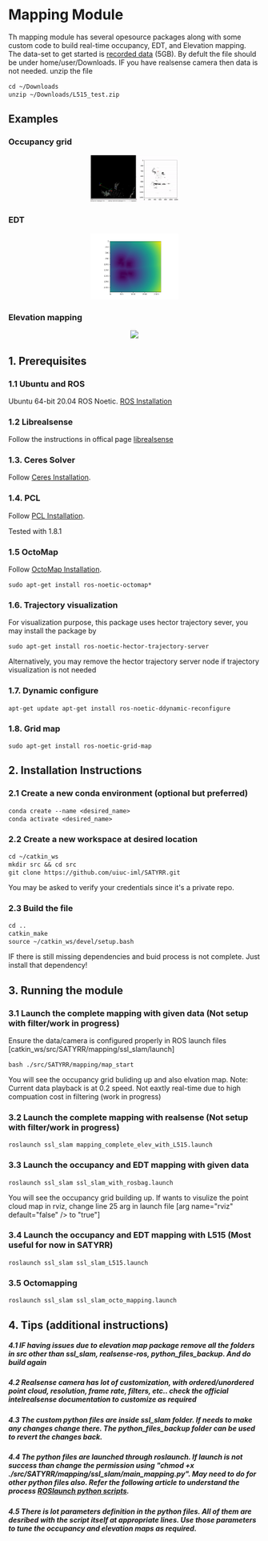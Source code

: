 # Mapping Module

Th mapping module has several opesource packages along with some custom code to build real-time occupancy, EDT, and Elevation mapping. 
The data-set to get started is [recorded data](https://drive.google.com/file/d/1wtsTLBo_hk1uh4V_LsyKbIkeyMXptVJp/view?usp=sharing) (5GB). By defult the file should be under home/user/Downloads. IF you have realsense camera then data is not needed.
unzip the file 
```
cd ~/Downloads
unzip ~/Downloads/L515_test.zip
```
## Examples
###  Occupancy grid
<p align='center'>
<img width="35%" src="./img/occ.gif"/>
</p>

### EDT
<p align='center'>
<img width="35%" src="./img/edt.gif"/>
</p>

### Elevation mapping
<p align='center'>
<img width="35%" src="./img/elev_map.gif"/>
</p>



## 1. Prerequisites
### 1.1 **Ubuntu** and **ROS**
Ubuntu 64-bit 20.04
ROS Noetic. [ROS Installation](http://wiki.ros.org/noetic/Installation/Ubuntu)

### 1.2 **Librealsense**
Follow the instructions in offical page [librealsense](https://github.com/IntelRealSense/librealsense/blob/master/doc/installation.md)

### 1.3. **Ceres Solver**
Follow [Ceres Installation](http://ceres-solver.org/installation.html).

### 1.4. **PCL**
Follow [PCL Installation](http://www.pointclouds.org/downloads/linux.html).

Tested with 1.8.1

### 1.5 **OctoMap**
Follow [OctoMap Installation](http://wiki.ros.org/octomap).
```
sudo apt-get install ros-noetic-octomap*
```

### 1.6. **Trajectory visualization**
For visualization purpose, this package uses hector trajectory sever, you may install the package by 
```
sudo apt-get install ros-noetic-hector-trajectory-server
```
Alternatively, you may remove the hector trajectory server node if trajectory visualization is not needed

### 1.7. **Dynamic configure**
```
apt-get update apt-get install ros-noetic-ddynamic-reconfigure
```
### 1.8. **Grid map**
```
sudo apt-get install ros-noetic-grid-map
```

## 2. Installation Instructions
### 2.1 Create a new conda environment (optional but preferred)
```
conda create --name <desired_name>
conda activate <desired_name>
```
### 2.2 Create a new workspace at desired location
```
cd ~/catkin_ws
mkdir src && cd src
git clone https://github.com/uiuc-iml/SATYRR.git
```
You may be asked to verify your credentials since it's a private repo.

###  2.3 Build the file
```
cd ..
catkin_make
source ~/catkin_ws/devel/setup.bash
```
IF there is still missing dependencies and buid process is not complete. Just install that dependency!


## 3. Running the module


### 3.1 Launch the complete mapping with given data (Not setup with filter/work in progress)
Ensure the data/camera is configured properly in ROS launch files [catkin_ws/src/SATYRR/mapping/ssl_slam/launch]
```
bash ./src/SATYRR/mapping/map_start
```
You will see the occupancy grid buliding up and also elvation map. Note: Current data playback is at 0.2 speed. Not eaxtly real-time due to high compuation cost in filtering (work in progress)

### 3.2 Launch the complete mapping with realsense (Not setup with filter/work in progress)
```
roslaunch ssl_slam mapping_complete_elev_with_L515.launch
```

### 3.3 Launch the occupancy and EDT mapping with given data 
```
roslaunch ssl_slam ssl_slam_with_rosbag.launch
```
You will see the occupancy grid building up. If wants to visulize the point cloud map in rviz, change line 25 arg in launch file [arg name="rviz" default="false" /> to "true"]

### 3.4 Launch the occupancy and EDT mapping with L515 (Most useful for now in SATYRR)
```
roslaunch ssl_slam ssl_slam_L515.launch
```
### 3.5 Octomapping
```
roslaunch ssl_slam ssl_slam_octo_mapping.launch
```
## 4. Tips (additional instructions)
##### 4.1 IF having issues due to elevation map package remove all the folders in src other than ssl_slam, realsense-ros, python_files_backup. And do build again
##### 4.2 Realsense camera has lot of customization, with ordered/unordered point cloud, resolution, frame rate, filters, etc.. check the official intelrealsense documentation to customize as required
##### 4.3 The custom python files are inside ssl_slam folder. If needs to make any changes change there. The python_files_backup folder can be used to revert the changes back.
##### 4.4 The python files are launched through roslaunch. If launch is not success than change the permission using "chmod +x ./src/SATYRR/mapping/ssl_slam/main_mapping.py". May need to do for other python files also. Refer the following article to understand the process [ROSlaunch python scripts](https://automaticaddison.com/how-to-create-and-execute-ros-launch-files/).
##### 4.5 There is lot parameters definition in the python files. All of them are desribed with the script itself at appropriate lines. Use those parameters to tune the occupancy and elevation maps as required. 
